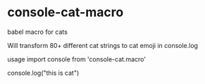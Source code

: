 # console-cat-macro

babel macro for cats

Will transform 80+ different cat strings to cat emoji in console.log

usage
import console from 'console-cat.macro'

console.log("this is cat")
